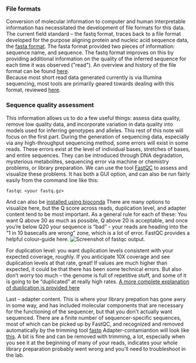 ### File formats
Conversion of molecular information to computer and human interpretable information has necessitated the development of file formats for this data. The current field standard – the fastq format, traces back to a file format developed for the purpose aligning protein and nucleic acid sequence data, the [fasta format](https://www.pnas.org/doi/abs/10.1073/pnas.85.8.2444). The fasta format provided two pieces of information: sequence name, and sequence. The fastq format improves on this by providing additional information on the quality of the inferred sequence for each time it was observed ("read").  An overview and history of the file format can be found [here](https://doi.org/10.1093/nar/gkp1137).  
Because most short read data generated currently is via Illumina sequencing, most tools are primarily geared towards dealing with this format, reviewed [here](https://www.illumina.com/documents/products/technotes/technote_Q-Scores.pdf).

### Sequence quality assessment
This information allows us to do a few useful things: assess data quality, remove low quality data, and incorporate variation in data quality into models used for inferring genotypes and alleles. This rest of this note will focus on the first part.
During the generation of sequencing data, especially via any high-throughput sequencing method, some errors will exist in some reads. These errors exist at the level of individual bases, stretches of bases, and entire sequences. They can be introduced through DNA degradation, mysterious metabolites, sequencing error via machine or chemistry problems, or library preparation. We can use the tool [FastQC](https://www.bioinformatics.babraham.ac.uk/projects/fastqc/) to assess and visualize these problems. It has both a GUI option, and can also be run fairly easily from the command line like this:
```
fastqc <your fastq.gz>
```
And can also be [installed using bioconda](https://anaconda.org/bioconda/fastqc)
There are many options to visualize here, but the Q score across reads, duplication level, and adapter content tend to be most important. As a general rule for each of these: You want Q above 30 as much as possible, Q above 20 is acceptable, and once you’re below Q20 your sequence is “bad” - your reads are heading into the “1 in 10 basecalls are wrong” zone, which is a lot of error. FastQC provides a helpful colour-guide here. 
![Screenshot of fastqc output.](https://www.bioinformatics.babraham.ac.uk/projects/fastqc/fastqc.png)

For duplication level: you want duplication levels consistent with your expected coverage, roughly. If you anticipate 10X coverage and see duplication levels at that rate, great! If values are much higher than expected, it could be that there has been some technical errors. But also don’t worry too much – the genome is full of repetitive stuff, and some of it is going to be “duplicated” at really high rates. [A more complete explanation of duplication is provided here](https://www.bioinformatics.babraham.ac.uk/projects/fastqc/Help/3%20Analysis%20Modules/8%20Duplicate%20Sequences.html)

Last – adapter content. This is where your library prepation has gone awry in some way, and has included molecular components that are necessary for the functioning of the sequencer, but that you don't actually want sequenced. There are a finite number of sequencer-specific sequences, most of which can be picked up by FastQC, and recognized and removed automatically by the trimming tool [fastp](https://onlinelibrary.wiley.com/doi/full/10.1002/imt2.107) Adapter-contamiantion will look like [this](https://www.bioinformatics.babraham.ac.uk/projects/fastqc/small_rna_fastqc.html#M10). A bit is fine and can be removed with trimming, a lot, especially when you see it at the beginning of many of your reads, indicates your whole library preparation probably went wrong and you'll need to troubleshoot in the lab.
